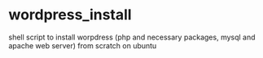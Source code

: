 # wordpress_install
shell script to install worpdress (php and necessary packages, mysql and apache web server) from scratch on ubuntu

